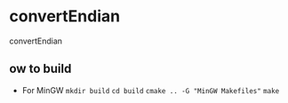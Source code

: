 # convertEndian

convertEndian

## ow to build

- For MinGW
`mkdir build`
`cd build`
`cmake .. -G "MinGW Makefiles"`
`make`
